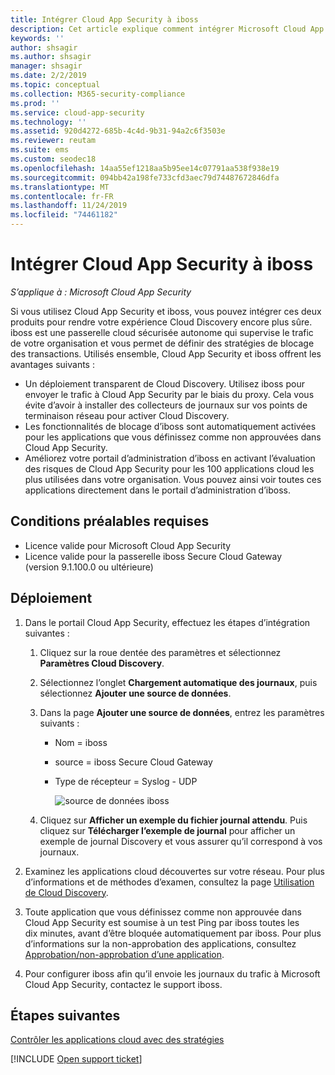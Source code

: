 ```yaml
---
title: Intégrer Cloud App Security à iboss
description: Cet article explique comment intégrer Microsoft Cloud App Security à la passerelle cloud sécurisée iboss pour offrir une expérience Cloud Discovery fluide et créer un bloc automatisé d’applications non approuvées.
keywords: ''
author: shsagir
ms.author: shsagir
manager: shsagir
ms.date: 2/2/2019
ms.topic: conceptual
ms.collection: M365-security-compliance
ms.prod: ''
ms.service: cloud-app-security
ms.technology: ''
ms.assetid: 920d4272-685b-4c4d-9b31-94a2c6f3503e
ms.reviewer: reutam
ms.suite: ems
ms.custom: seodec18
ms.openlocfilehash: 14aa55ef1218aa5b95ee14c07791aa538f938e19
ms.sourcegitcommit: 094bb42a198fe733cfd3aec79d74487672846dfa
ms.translationtype: MT
ms.contentlocale: fr-FR
ms.lasthandoff: 11/24/2019
ms.locfileid: "74461182"
---
```

# <a name="integrate-cloud-app-security-with-iboss"></a>Intégrer Cloud App Security à iboss

*S’applique à : Microsoft Cloud App Security*

Si vous utilisez Cloud App Security et iboss, vous pouvez intégrer ces deux produits pour rendre votre expérience Cloud Discovery encore plus sûre. iboss est une passerelle cloud sécurisée autonome qui supervise le trafic de votre organisation et vous permet de définir des stratégies de blocage des transactions. Utilisés ensemble, Cloud App Security et iboss offrent les avantages suivants :

- Un déploiement transparent de Cloud Discovery. Utilisez iboss pour envoyer le trafic à Cloud App Security par le biais du proxy. Cela vous évite d’avoir à installer des collecteurs de journaux sur vos points de terminaison réseau pour activer Cloud Discovery.
- Les fonctionnalités de blocage d’iboss sont automatiquement activées pour les applications que vous définissez comme non approuvées dans Cloud App Security.
- Améliorez votre portail d’administration d’iboss en activant l’évaluation des risques de Cloud App Security pour les 100 applications cloud les plus utilisées dans votre organisation. Vous pouvez ainsi voir toutes ces applications directement dans le portail d’administration d’iboss.

## <a name="prerequisites"></a>Conditions préalables requises

- Licence valide pour Microsoft Cloud App Security
- Licence valide pour la passerelle iboss Secure Cloud Gateway (version 9.1.100.0 ou ultérieure)

## <a name="deployment"></a>Déploiement

1. Dans le portail Cloud App Security, effectuez les étapes d’intégration suivantes :
    1. Cliquez sur la roue dentée des paramètres et sélectionnez **Paramètres Cloud Discovery**. 
    2. Sélectionnez l’onglet **Chargement automatique des journaux**, puis sélectionnez **Ajouter une source de données**.
    3. Dans la page **Ajouter une source de données**, entrez les paramètres suivants :

       - Nom = iboss
       - source = iboss Secure Cloud Gateway
       - Type de récepteur = Syslog - UDP

         ![source de données iboss](./media/iboss-integration.png)

    4. Cliquez sur **Afficher un exemple du fichier journal attendu**. Puis cliquez sur **Télécharger l’exemple de journal** pour afficher un exemple de journal Discovery et vous assurer qu’il correspond à vos journaux.<br>

3. Examinez les applications cloud découvertes sur votre réseau. Pour plus d’informations et de méthodes d’examen, consultez la page [Utilisation de Cloud Discovery](working-with-cloud-discovery-data.md).

4. Toute application que vous définissez comme non approuvée dans Cloud App Security est soumise à un test Ping par iboss toutes les dix minutes, avant d’être bloquée automatiquement par iboss. Pour plus d’informations sur la non-approbation des applications, consultez [Approbation/non-approbation d’une application](governance-discovery.md#BKMK_SanctionApp).

5. Pour configurer iboss afin qu’il envoie les journaux du trafic à Microsoft Cloud App Security, contactez le support iboss.

## <a name="next-steps"></a>Étapes suivantes

[Contrôler les applications cloud avec des stratégies](control-cloud-apps-with-policies.md)

[!INCLUDE [Open support ticket](includes/support.md)]  
  
